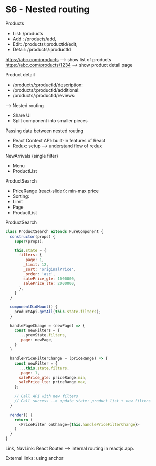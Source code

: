 # S6 - Nested routing

Products

- List: /products
- Add : /products/add,
- Edit: /products/:productId/edit,
- Detail: /products/:productId

https://abc.com/products --> show list of products
https://abc.com/products/1234 --> show product detail page

Product detail

- /products/:productId/description:
- /products/:productId/additional:
- /products/:productId/reviews:

--> Nested routing

- Share UI
- Split component into smaller pieces

Passing data between nested routing

- React Context API: built-in features of React
- Redux: setup --> understand flow of redux

NewArrivals (single filter)

- Menu
- ProductList

ProductSearch

- PriceRange (react-slider): min-max price
- Sorting:
- Limit
- Page
- ProductList

ProductSearch

```js
class ProductSearch extends PureComponent {
  constructor(props) {
    super(props);

    this.state = {
      filters: {
        _page: 1,
        _limit: 12,
        _sort: 'originalPrice',
        _order: 'asc',
        salePrice_gte: 1000000,
        salePrice_lte: 2000000,
      },
    }
  }

  componentDidMount() {
    productApi.getAll(this.state.filters);
  }

  handlePageChange = (newPage) => {
    const newFilters = {
      ...prevState.filters,
      _page: newPage,
    }
  }

  handlePriceFilterChange = (priceRange) => {
    const newFilter = {
      ...this.state.filters,
      _page: 1,
      salePrice_gte: priceRange.min,
      salePrice_lte: priceRange.max,
    };

    // Call API with new filters
    // Call success --> update state: product list + new filters
  }

  render() {
    return (
      <PriceFilter onChange={this.handlePriceFilterChange}>
    )
  }
}
```

Link, NavLink: React Router --> internal routing in reactjs app.

External links: using anchor <a href="" target="_blank" rel="noopener noreferrer">
